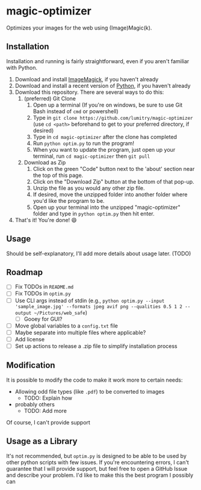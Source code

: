# magic-optimizer
Optimizes your images for the web using (Image)Magic(k).

## Installation
Installation and running is fairly straightforward, even if you aren't familiar with Python.

1. Download and install [ImageMagick](https://imagemagick.org/script/download.php), if you haven't already
2. Download and install a recent version of [Python](https://www.python.org/downloads/), if you haven't already
3. Download this repository. There are several ways to do this:
   1. (preferred) Git Clone
      1. Open up a terminal (If you're on windows, be sure to use Git Bash instead of `cmd` or powershell)
      2. Type in `git clone https://github.com/lumitry/magic-optimizer` (use `cd <path>` beforehand to get to your preferred directory, if desired)
      3. Type in `cd magic-optimizer` after the clone has completed
      4. Run `python optim.py` to run the program!
      5. When you want to update the program, just open up your terminal, run `cd magic-optimizer` then `git pull`
   2. Download as Zip
      1. Click on the green "Code" button next to the 'about' section near the top of this page.
      2. Click on the "Download Zip" button at the bottom of that pop-up.
      3. Unzip the file as you would any other zip file.
      4. If desired, move the unzipped folder into another folder where you'd like the program to be.
      5. Open up your terminal into the unzipped "magic-optimizer" folder and type in `python optim.py` then hit enter.
4. That's it! You're done! 😄

## Usage
Should be self-explanatory, I'll add more details about usage later. (TODO)

## Roadmap
- [ ] Fix TODOs in `README.md`
- [ ] Fix TODOs in `optim.py`
- [ ] Use CLI args instead of stdin (e.g., `python optim.py --input 'sample_image.jpg' --formats jpeg avif png --qualities 0.5 1 2 --output ~/Pictures/web_safe`)
  - [ ] Gooey for GUI?
- [ ] Move global variables to a `config.txt` file
- [ ] Maybe separate into multiple files where applicable?
- [ ] Add license
- [ ] Set up actions to release a .zip file to simplify installation process

## Modification
It is possible to modify the code to make it work more to certain needs:
- Allowing odd file types (like `.pdf`) to be converted to images
  - TODO: Explain how
- probably others
  - TODO: Add more

Of course, I can't provide support

## Usage as a Library
It's not recommended, but `optim.py` is designed to be able to be used by other python scripts with few issues. If you're encountering errors, I can't guarantee that I will provide support, but feel free to open a GitHub Issue and describe your problem. I'd like to make this the best program I possibly can